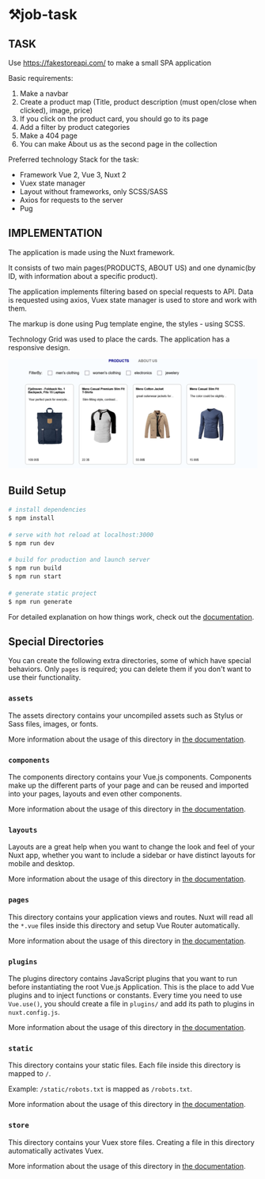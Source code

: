 # ⚒️job-task
## TASK
Use https://fakestoreapi.com/ to make a small SPA application

Basic requirements:

1. Make a navbar
2. Create a product map (Title, product description (must open/close when clicked), image, price)
3. If you click on the product card, you should go to its page
4. Add a filter by product categories
5. Make a 404 page
6. You can make About us as the second page in the collection

Preferred technology Stack for the task:
 -  Framework Vue 2, Vue 3, Nuxt 2
 -  Vuex state manager
 -  Layout without frameworks, only SCSS/SASS
 -  Axios for requests to the server
 -  Pug
 
 ## IMPLEMENTATION
 
The application is made using the Nuxt framework.

It consists of two main pages(PRODUCTS, ABOUT US) and one dynamic(by ID, with information about a specific product).

The application implements filtering based on special requests to API. Data is requested using axios, Vuex state manager is used to store and work with them.

The markup is done using Pug  template engine, the styles - using SCSS. 

Technology Grid was used to place the cards. The application has a responsive design.

 ![](scrsh_job-task.png)
## Build Setup

```bash
# install dependencies
$ npm install

# serve with hot reload at localhost:3000
$ npm run dev

# build for production and launch server
$ npm run build
$ npm run start

# generate static project
$ npm run generate
```

For detailed explanation on how things work, check out the [documentation](https://nuxtjs.org).

## Special Directories

You can create the following extra directories, some of which have special behaviors. Only `pages` is required; you can delete them if you don't want to use their functionality.

### `assets`

The assets directory contains your uncompiled assets such as Stylus or Sass files, images, or fonts.

More information about the usage of this directory in [the documentation](https://nuxtjs.org/docs/2.x/directory-structure/assets).

### `components`

The components directory contains your Vue.js components. Components make up the different parts of your page and can be reused and imported into your pages, layouts and even other components.

More information about the usage of this directory in [the documentation](https://nuxtjs.org/docs/2.x/directory-structure/components).

### `layouts`

Layouts are a great help when you want to change the look and feel of your Nuxt app, whether you want to include a sidebar or have distinct layouts for mobile and desktop.

More information about the usage of this directory in [the documentation](https://nuxtjs.org/docs/2.x/directory-structure/layouts).


### `pages`

This directory contains your application views and routes. Nuxt will read all the `*.vue` files inside this directory and setup Vue Router automatically.

More information about the usage of this directory in [the documentation](https://nuxtjs.org/docs/2.x/get-started/routing).

### `plugins`

The plugins directory contains JavaScript plugins that you want to run before instantiating the root Vue.js Application. This is the place to add Vue plugins and to inject functions or constants. Every time you need to use `Vue.use()`, you should create a file in `plugins/` and add its path to plugins in `nuxt.config.js`.

More information about the usage of this directory in [the documentation](https://nuxtjs.org/docs/2.x/directory-structure/plugins).

### `static`

This directory contains your static files. Each file inside this directory is mapped to `/`.

Example: `/static/robots.txt` is mapped as `/robots.txt`.

More information about the usage of this directory in [the documentation](https://nuxtjs.org/docs/2.x/directory-structure/static).

### `store`

This directory contains your Vuex store files. Creating a file in this directory automatically activates Vuex.

More information about the usage of this directory in [the documentation](https://nuxtjs.org/docs/2.x/directory-structure/store).

